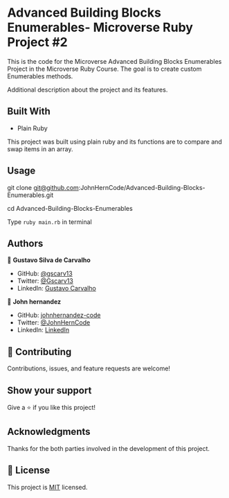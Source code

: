 # Advanced Building Blocks Enumerables- Microverse Ruby Project #2

This is the code for the Microverse Advanced Building Blocks Enumerables Project in the Microverse Ruby Course.
The goal is to create custom Enumerables methods. 

Additional description about the project and its features.

## Built With

- Plain Ruby

This project was built using plain ruby and its functions are to compare and swap items in an array. 

## Usage

git clone git@github.com:JohnHernCode/Advanced-Building-Blocks-Enumerables.git

cd Advanced-Building-Blocks-Enumerables

Type `ruby main.rb` in terminal

## Authors

👤 **Gustavo Silva de Carvalho**

- GitHub: [@gscarv13](https://github.com/gscarv13)
- Twitter: [@Gscarv13](https://twitter.com/Gscarv13)
- LinkedIn: [Gustavo Carvalho](https://www.linkedin.com/in/gustavo-silva-de-carvalho-72998a156/)

👤 **John hernandez**

- GitHub: [johnhernandez-code](https://github.com/johnhernandez-code)
- Twitter: [@JohnHernCode](https://twitter.com/JohnHernCode)
- LinkedIn: [LinkedIn](https://www.linkedin.com/in/john-hernandez-56a7821b8/)

## 🤝 Contributing

Contributions, issues, and feature requests are welcome!

## Show your support

Give a ⭐️ if you like this project!

## Acknowledgments

Thanks for the both parties involved in the development of this project.

## 📝 License

This project is [MIT](https://github.com/JohnHernCode/Bubble_Sort_Ruby/blob/main/LICENSE) licensed.
